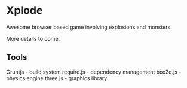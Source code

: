 # Xplode

Awesome browser based game involving explosions and monsters.

More details to come.

## Tools

Gruntjs - build system
require.js - dependency management
box2d.js - physics engine
three.js - graphics library
